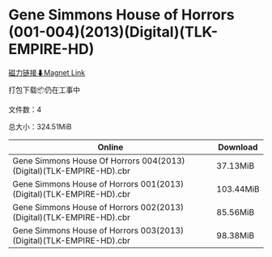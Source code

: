 # Gene Simmons House of Horrors (001-004)(2013)(Digital)(TLK-EMPIRE-HD)

[磁力链接⬇Magnet Link](magnet:?xt=urn:btih:a7a1f5cb8024833318003b7f7a7e9d663fa56ea2&dn=Gene%20Simmons%20House%20of%20Horrors%20%28001-004%29%282013%29%28Digital%29%28TLK-EMPIRE-HD%29)

打包下载📦仍在工事中

文件数：4

总大小：324.51MiB

Online | Download
--- | ---
Gene Simmons House Of Horrors 004(2013)(Digital)(TLK-EMPIRE-HD).cbr | 37.13MiB
Gene Simmons House of Horrors 001(2013)(Digital)(TLK-EMPIRE-HD).cbr | 103.44MiB
Gene Simmons House of Horrors 002(2013)(Digital)(TLK-EMPIRE-HD).cbr | 85.56MiB
Gene Simmons House of Horrors 003(2013)(Digital)(TLK-EMPIRE-HD).cbr | 98.38MiB